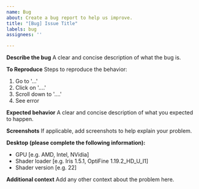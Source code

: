 ```yaml
---
name: Bug
about: Create a bug report to help us improve.
title: "[Bug] Issue Title"
labels: bug
assignees: ''

---
```


**Describe the bug**
A clear and concise description of what the bug is.

**To Reproduce**
Steps to reproduce the behavior:
1. Go to '...'
2. Click on '....'
3. Scroll down to '....'
4. See error

**Expected behavior**
A clear and concise description of what you expected to happen.

**Screenshots**
If applicable, add screenshots to help explain your problem.

**Desktop (please complete the following information):**
 - GPU [e.g. AMD, Intel, NVidia]
 - Shader loader [e.g. Iris 1.5.1, OptiFine 1.19.2_HD_U_I1]
 - Shader version [e.g. 22]

**Additional context**
Add any other context about the problem here.
